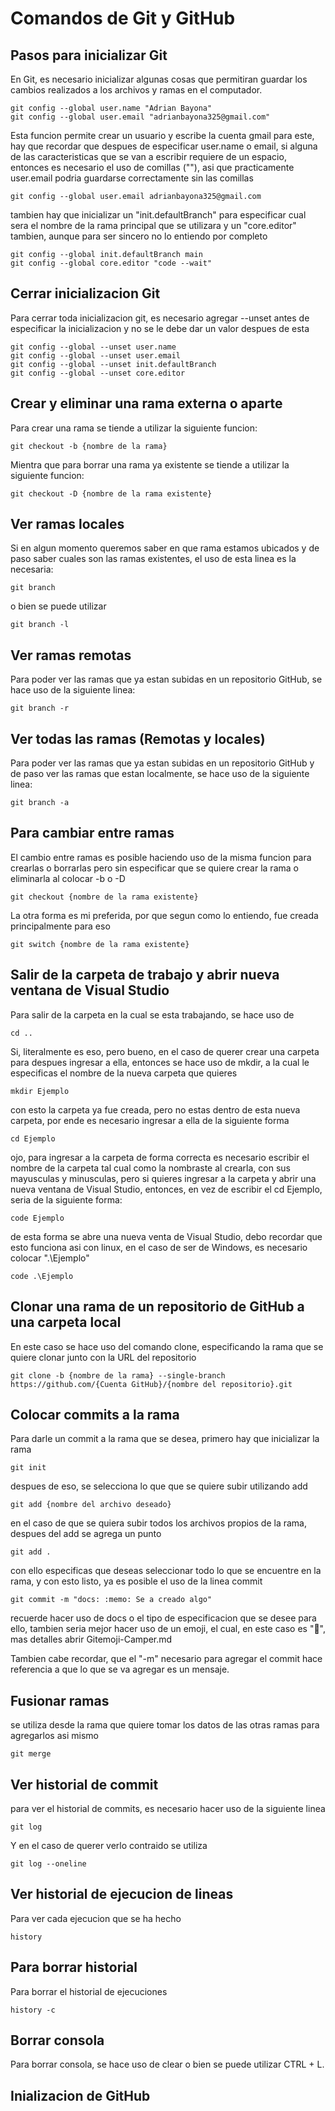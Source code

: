 # Comandos de Git y GitHub
## Pasos para inicializar Git
En Git, es necesario inicializar algunas cosas que permitiran guardar los cambios realizados a los archivos y ramas en el computador.
```Git
git config --global user.name "Adrian Bayona"
git config --global user.email "adrianbayona325@gmail.com"
```
Esta funcion permite crear un usuario y escribe la cuenta gmail para este, hay que recordar que despues de especificar user.name o email, si alguna de las caracteristicas que se van a escribir requiere de un espacio, entonces es necesario el uso de comillas (""), asi que practicamente user.email podria guardarse correctamente sin las comillas
```Git
git config --global user.email adrianbayona325@gmail.com
```
tambien hay que inicializar un "init.defaultBranch" para especificar cual sera el nombre de la rama principal que se utilizara y un "core.editor" tambien, aunque para ser sincero no lo entiendo por completo
```Git
git config --global init.defaultBranch main
git config --global core.editor "code --wait"
```
## Cerrar inicializacion Git
Para cerrar toda inicializacion git, es necesario agregar --unset antes de especificar la inicializacion y no se le debe dar un valor despues de esta
```Git
git config --global --unset user.name
git config --global --unset user.email
git config --global --unset init.defaultBranch
git config --global --unset core.editor
```
## Crear y eliminar una rama externa o aparte
Para crear una rama se tiende a utilizar la siguiente funcion:
```Git
git checkout -b {nombre de la rama}
```
Mientra que para borrar una rama ya existente se tiende a utilizar la siguiente funcion:
```Git
git checkout -D {nombre de la rama existente}
```
## Ver ramas locales
Si en algun momento queremos saber en que rama estamos ubicados y de paso saber cuales son las ramas existentes, el uso de esta linea es la necesaria:
```Git
git branch
```
o bien se puede utilizar
```Git
git branch -l
```
## Ver ramas remotas
Para poder ver las ramas que ya estan subidas en un repositorio GitHub, se hace uso de la siguiente linea:
```Git
git branch -r
```
## Ver todas las ramas (Remotas y locales)
Para poder ver las ramas que ya estan subidas en un repositorio GitHub y de paso ver las ramas que estan localmente, se hace uso de la siguiente linea:
```Git
git branch -a
```
## Para cambiar entre ramas
El cambio entre ramas es posible haciendo uso de la misma funcion para crearlas o borrarlas pero sin especificar que se quiere crear la rama o eliminarla al colocar -b o -D
```Git
git checkout {nombre de la rama existente}
```
La otra forma es mi preferida, por que segun como lo entiendo, fue creada principalmente para eso
```Git
git switch {nombre de la rama existente}
```
## Salir de la carpeta de trabajo y abrir nueva ventana de Visual Studio
Para salir de la carpeta en la cual se esta trabajando, se hace uso de
```Git
cd ..
```
Si, literalmente es eso, pero bueno, en el caso de querer crear una carpeta para despues ingresar a ella, entonces se hace uso de mkdir, a la cual le especificas el nombre de la nueva carpeta que quieres
```Git
mkdir Ejemplo
```
con esto la carpeta ya fue creada, pero no estas dentro de esta nueva carpeta, por ende es necesario ingresar a ella de la siguiente forma
```Git
cd Ejemplo
```
ojo, para ingresar a la carpeta de forma correcta es necesario escribir el nombre de la carpeta tal cual como la nombraste al crearla, con sus mayusculas y minusculas, pero si quieres ingresar a la carpeta y abrir una nueva ventana de Visual Studio, entonces, en vez de escribir el cd Ejemplo, seria de la siguiente forma:
```Git
code Ejemplo
```
de esta forma se abre una nueva venta de Visual Studio, debo recordar que esto funciona asi con linux, en el caso de ser de Windows, es necesario colocar ".\Ejemplo"
```Git
code .\Ejemplo
```
## Clonar una rama de un repositorio de GitHub a una carpeta local
En este caso se hace uso del comando clone, especificando la rama que se quiere clonar junto con la URL del repositorio
```Git
git clone -b {nombre de la rama} --single-branch https://github.com/{Cuenta GitHub}/{nombre del repositorio}.git
```
## Colocar commits a la rama
Para darle un commit a la rama que se desea, primero hay que inicializar la rama
```Git
git init
```
despues de eso, se selecciona lo que que se quiere subir utilizando add
```Git
git add {nombre del archivo deseado}
```
en el caso de que se quiera subir todos los archivos propios de la rama, despues del add se agrega un punto
```Git
git add .
```
con ello especificas que deseas seleccionar todo lo que se encuentre en la rama, y con esto listo, ya es posible el uso de la linea commit
```Git
git commit -m "docs: :memo: Se a creado algo"
```
recuerde hacer uso de docs o el tipo de especificacion que se desee para ello, tambien seria mejor hacer uso de un emoji, el cual, en este caso es ":memo:", mas detalles abrir Gitemoji-Camper.md

Tambien cabe recordar, que el "-m" necesario para agregar el commit hace referencia a que lo que se va agregar es un mensaje.
## Fusionar ramas
se utiliza desde la rama que quiere tomar los datos de las otras ramas para agregarlos asi mismo
```Git
git merge
```
## Ver historial de commit
para ver el historial de commits, es necesario hacer uso de la siguiente linea
```Git
git log
```
Y en el caso de querer verlo contraido se utiliza
```Git
git log --oneline
```
## Ver historial de ejecucion de lineas
Para ver cada ejecucion que se ha hecho
```Git
history
```
## Para borrar historial
Para borrar el historial de ejecuciones
```Git
history -c
```
## Borrar consola
Para borrar consola, se hace uso de clear o bien se puede utilizar CTRL + L.
## Inializacion de GitHub
